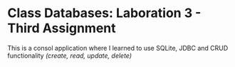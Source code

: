 # Class Databases: Laboration 3 - Third Assignment

This is a consol application where I learned to use SQLite, JDBC and CRUD functionality *(create, read, update, delete)*
